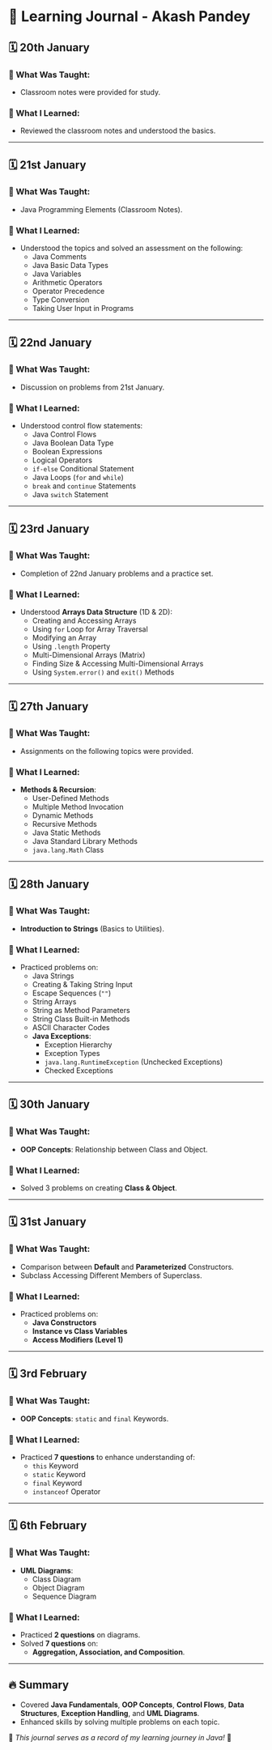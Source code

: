 # 📘 Learning Journal - Akash Pandey

## 🗓️ 20th January
### 📌 What Was Taught:
- Classroom notes were provided for study.

### 🎯 What I Learned:
- Reviewed the classroom notes and understood the basics.

---

## 🗓️ 21st January
### 📌 What Was Taught:
- Java Programming Elements (Classroom Notes).

### 🎯 What I Learned:
- Understood the topics and solved an assessment on the following:
  - Java Comments
  - Java Basic Data Types
  - Java Variables
  - Arithmetic Operators
  - Operator Precedence
  - Type Conversion
  - Taking User Input in Programs

---

## 🗓️ 22nd January
### 📌 What Was Taught:
- Discussion on problems from 21st January.

### 🎯 What I Learned:
- Understood control flow statements:
  - Java Control Flows
  - Java Boolean Data Type
  - Boolean Expressions
  - Logical Operators
  - `if-else` Conditional Statement
  - Java Loops (`for` and `while`)
  - `break` and `continue` Statements
  - Java `switch` Statement

---

## 🗓️ 23rd January
### 📌 What Was Taught:
- Completion of 22nd January problems and a practice set.

### 🎯 What I Learned:
- Understood **Arrays Data Structure** (1D & 2D):
  - Creating and Accessing Arrays
  - Using `for` Loop for Array Traversal
  - Modifying an Array
  - Using `.length` Property
  - Multi-Dimensional Arrays (Matrix)
  - Finding Size & Accessing Multi-Dimensional Arrays
  - Using `System.error()` and `exit()` Methods

---

## 🗓️ 27th January
### 📌 What Was Taught:
- Assignments on the following topics were provided.

### 🎯 What I Learned:
- **Methods & Recursion**:
  - User-Defined Methods
  - Multiple Method Invocation
  - Dynamic Methods
  - Recursive Methods
  - Java Static Methods
  - Java Standard Library Methods
  - `java.lang.Math` Class

---

## 🗓️ 28th January
### 📌 What Was Taught:
- **Introduction to Strings** (Basics to Utilities).

### 🎯 What I Learned:
- Practiced problems on:
  - Java Strings
  - Creating & Taking String Input
  - Escape Sequences (`""`)
  - String Arrays
  - String as Method Parameters
  - String Class Built-in Methods
  - ASCII Character Codes
  - **Java Exceptions**:
    - Exception Hierarchy
    - Exception Types
    - `java.lang.RuntimeException` (Unchecked Exceptions)
    - Checked Exceptions

---

## 🗓️ 30th January
### 📌 What Was Taught:
- **OOP Concepts**: Relationship between Class and Object.

### 🎯 What I Learned:
- Solved 3 problems on creating **Class & Object**.

---

## 🗓️ 31st January
### 📌 What Was Taught:
- Comparison between **Default** and **Parameterized** Constructors.
- Subclass Accessing Different Members of Superclass.

### 🎯 What I Learned:
- Practiced problems on:
  - **Java Constructors**
  - **Instance vs Class Variables**
  - **Access Modifiers (Level 1)**

---

## 🗓️ 3rd February
### 📌 What Was Taught:
- **OOP Concepts**: `static` and `final` Keywords.

### 🎯 What I Learned:
- Practiced **7 questions** to enhance understanding of:
  - `this` Keyword
  - `static` Keyword
  - `final` Keyword
  - `instanceof` Operator

---

## 🗓️ 6th February
### 📌 What Was Taught:
- **UML Diagrams**: 
  - Class Diagram
  - Object Diagram
  - Sequence Diagram

### 🎯 What I Learned:
- Practiced **2 questions** on diagrams.
- Solved **7 questions** on:
  - **Aggregation, Association, and Composition**.

---

## 🔥 Summary
- Covered **Java Fundamentals**, **OOP Concepts**, **Control Flows**, **Data Structures**, **Exception Handling**, and **UML Diagrams**.
- Enhanced skills by solving multiple problems on each topic.

📌 *This journal serves as a record of my learning journey in Java!* 🚀
